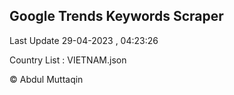 

## Google Trends Keywords Scraper 
 
Last Update 29-04-2023 , 04:23:26

Country List :
VIETNAM.json



© Abdul Muttaqin 

